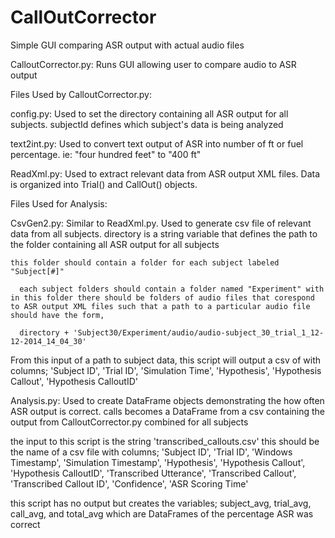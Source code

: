# CallOutCorrector
Simple GUI comparing ASR output with actual audio files

CalloutCorrector.py: Runs GUI allowing user to compare audio to ASR output

Files Used by CalloutCorrector.py:

config.py: Used to set the directory containing all ASR output for all subjects.
  subjectId defines which subject's data is being analyzed
  
text2int.py: Used to convert text output of ASR into number of ft or fuel percentage. ie: "four hundred feet" to "400 ft"

ReadXml.py: Used to extract relevant data from ASR output XML files. Data is organized into Trial() and CallOut() objects.

Files Used for Analysis:

CsvGen2.py: Similar to ReadXml.py. Used to generate csv file of relevant data from all subjects. 
  directory is a string variable that defines the path to the folder containing all ASR output for all subjects
  
    this folder should contain a folder for each subject labeled "Subject[#]"
    
      each subject folders should contain a folder named "Experiment" with in this folder there should be folders of audio files that corespond to ASR output XML files such that a path to a particular audio file should have the form,
      
      directory + 'Subject30/Experiment/audio/audio-subject_30_trial_1_12-12-2014_14_04_30'
      
  From this input of a path to subject data, this script will output a csv of with columns; 'Subject ID', 'Trial ID', 'Simulation Time', 'Hypothesis', 'Hypothesis Callout', 'Hypothesis CalloutID'

Analysis.py: Used to create DataFrame objects demonstrating the how often ASR output is correct.
  calls becomes a DataFrame from a csv containing the output from CalloutCorrector.py combined for all subjects
  
  the input to this script is the string 'transcribed_callouts.csv' this should be the name of a csv file with columns; 'Subject ID', 'Trial ID', 'Windows Timestamp', 'Simulation Timestamp', 'Hypothesis', 'Hypothesis Callout', 'Hypothesis CalloutID', 'Transcribed Utterance', 'Transcribed Callout', 'Transcribed Callout ID', 'Confidence', 'ASR Scoring Time'
  
  this script has no output but creates the variables; subject_avg, trial_avg, call_avg, and  total_avg which are DataFrames of the percentage ASR was correct
  
